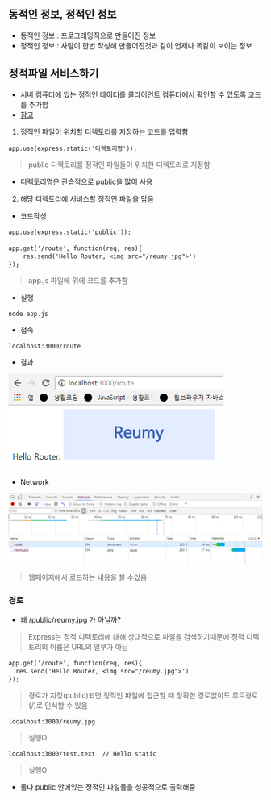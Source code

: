 ## 동적인 정보, 정적인 정보
- 동적인 정보 : 프로그래밍적으로 만들어진 정보
- 정적인 정보 : 사람이 한번 작성해 만들어진것과 같이 언제나 똑같이 보이는 정보


## 정적파일 서비스하기
- 서버 컴퓨터에 있는 정적인 데이터를 클라이언트 컴퓨터에서 확인할 수 있도록 코드를 추가함
- [참고](http://expressjs.com/ko/starter/static-files.html)

1. 정적인 파일이 위치할 디렉토리를 지정하는 코드를 입력함
```
app.use(express.static('디렉토리명'));
```
> public 디렉토리를 정적인 파일들이 위치한 디렉토리로 지정함

- 디렉토리명은 관습적으로 public을 많이 사용

2. 해당 디렉토리에 서비스할 정적인 파일을 담음

- 코드작성
```
app.use(express.static('public'));

app.get('/route', function(req, res){
	res.send('Hello Router, <img src="/reumy.jpg">')
});
```
> app.js 파일에 위에 코드를 추가함

- 실행
```
node app.js
```
- 접속
```
localhost:3000/route
```
- 결과

![결과](img/node14.png)<br/>

- Network

![결과](img/node15.png)
> 웹페이지에서 로드하는 내용을 볼 수있음


### 경로
- 왜 /public/reumy.jpg 가 아닐까?
> Express는 정적 디렉토리에 대해 상대적으로 파일을 검색하기때문에 정적 디렉토리의 이름은 URL의 일부가 아님
```
app.get('/route', function(req, res){
  res.send('Hello Router, <img src="/reumy.jpg">')
});
```
> 경로가 지정(public)되면 정적인 파일에 접근할 때 정확한 경로없이도 루트경로(/)로 인식할 수 있음
```
localhost:3000/reumy.jpg
```
> 실행O
```
localhost:3000/test.text  // Hello static
```
> 실행O

- 둘다 public 안에있는 정적인 파일들을 성공적으로 출력해줌

